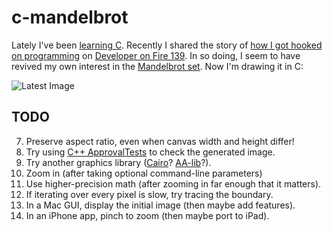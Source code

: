 # c-mandelbrot

Lately I've been [learning C](http://www.schmonz.com/2016/06/18/training-tdd-for-embedded-c/).
Recently I shared the story of
[how I got hooked on programming](http://www.schmonz.com/2007/06/29/when-programming-chose-me/)
on [Developer on Fire 139](http://www.schmonz.com/talk/20160616-developer-on-fire/).
In so doing, I seem to have revived my own interest in the
[Mandelbrot set](https://en.wikipedia.org/wiki/Mandelbrot_set).
Now I'm drawing it in C:

![Latest Image](https://github.com/schmonz/c-mandelbrot/raw/master/pngelbrot.png)

## TODO

7. Preserve aspect ratio, even when canvas width and height differ!
7. Try using
   [C++ ApprovalTests](https://github.com/approvals/ApprovalTests.cpp)
   to check the generated image.
7. Try another graphics library
   ([Cairo](https://www.cairographics.org/FAQ/#minimal_C_program)?
   [AA-lib](http://aa-project.sourceforge.net/aalib/)?).
7. Zoom in (after taking optional command-line parameters)
7. Use higher-precision math (after zooming in far enough that it matters).
7. If iterating over every pixel is slow, try tracing the boundary.
7. In a Mac GUI, display the initial image (then maybe add features).
7. In an iPhone app, pinch to zoom (then maybe port to iPad).
